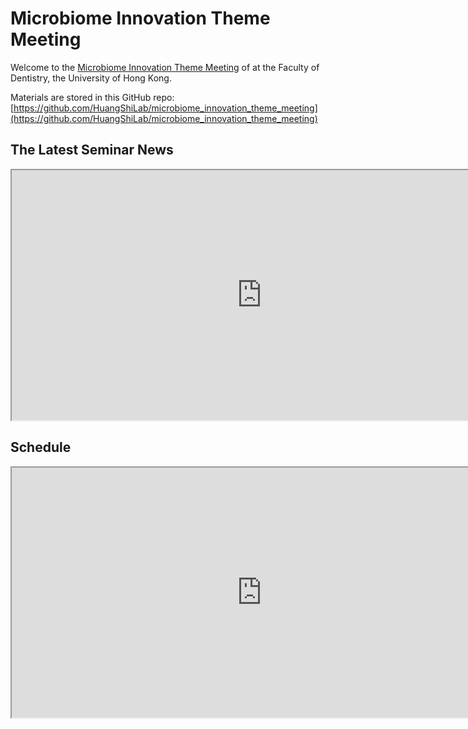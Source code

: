 # Microbiome Innovation Theme Meeting

Welcome to the [Microbiome Innovation Theme Meeting](https://huangshilab.github.io/microbiome_innovation_theme_meeting/) of at the Faculty of Dentistry, the University of Hong Kong.

Materials are stored in this GitHub repo: 
[https://github.com/HuangShiLab/microbiome_innovation_theme_meeting](https://github.com/HuangShiLab/microbiome_innovation_theme_meeting)

## The Latest Seminar News
<iframe width="800" height="400" src="https://docs.google.com/document/d/e/2PACX-1vTIxpr1rKTeEe5syBlAuCxZYCRNObDUZhF2tuvzVRbTEjyF4-cqtGDxPyvr7rKe-rdhIPKoMrSr2Cdp/pub?widget=true&headers=false"></iframe>

## Schedule

<iframe width="800" height="400" src="https://docs.google.com/spreadsheets/d/e/2PACX-1vQOLaKfAdq6oM7_THqiMHUteM0-GVmcefKsQgfTZtlPlWV6lp710i3UAtgfKgW458Vk6VvbCJZwnh8z/pubhtml"></iframe>

<br/>

